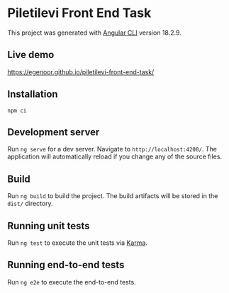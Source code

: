 # Piletilevi Front End Task

This project was generated with [Angular CLI](https://github.com/angular/angular-cli) version 18.2.9.

## Live demo

https://egenoor.github.io/piletilevi-front-end-task/

## Installation

`npm ci`

## Development server

Run `ng serve` for a dev server. Navigate to `http://localhost:4200/`. The application will automatically reload if you change any of the source files.

## Build

Run `ng build` to build the project. The build artifacts will be stored in the `dist/` directory.

## Running unit tests

Run `ng test` to execute the unit tests via [Karma](https://karma-runner.github.io).

## Running end-to-end tests

Run `ng e2e` to execute the end-to-end tests.

